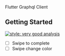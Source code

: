 

Flutter Graphql Client

## Getting Started

[![style: very good analysis](https://img.shields.io/badge/style-very_good_analysis-B22C89.svg)](https://pub.dev/packages/very_good_analysis)


- [ ] Swipe to complete
- [ ] Swipe change color